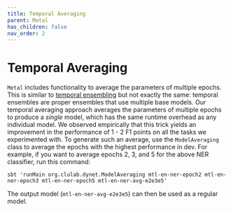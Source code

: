 ```yaml
---
title: Temporal Averaging
parent: Metal
has_children: false
nav_order: 2
---
```


# Temporal Averaging

`Metal` includes functionality to average the parameters of multiple epochs. This is similar to [temporal ensembling](https://arxiv.org/pdf/1610.02242.pdf) but not exactly the same: temporal ensembles are proper ensembles that use multiple base models. Our temporal averaging approach averages the parameters of multiple epochs to produce a _single_ model, which has the same runtime overhead as any individual model. We observed empirically that this trick yields an improvement in the performance of 1 - 2 F1 points on all the tasks we experimented with. To generate such an average, use the `ModelAveraging` class to average the epochs with the highest performance in dev. For example, if you want to average epochs 2, 3, and 5 for the above NER classifier, run this command:

```
sbt 'runMain org.clulab.dynet.ModelAveraging mtl-en-ner-epoch2 mtl-en-ner-epoch3 mtl-en-ner-epoch5 mtl-en-ner-avg-e2e3e5'
```

The output model (`mtl-en-ner-avg-e2e3e5`) can then be used as a regular model.


